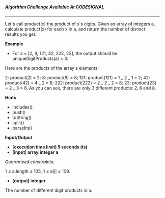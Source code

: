 ##### Algorithm Challenge Available At [CODESIGNAL](https://app.codesignal.com/arcade/code-arcade/sorting-outpost/oY6FASrCMEqkxwcAC)

---

Let's call product(x) the product of x's digits. Given an array of integers a, calculate product(x) for each x in a, and return the number of distinct results you get.

**Example**

- For a = [2, 8, 121, 42, 222, 23], the output should be
  uniqueDigitProducts(a) = 3.

Here are the products of the array's elements:

2: product(2) = 2;
8: product(8) = 8;
121: product(121) = 1 _ 2 _ 1 = 2;
42: product(42) = 4 _ 2 = 8;
222: product(222) = 2 _ 2 _ 2 = 8;
23: product(23) = 2 _ 3 = 6.
As you can see, there are only 3 different products: 2, 6 and 8.

**Hints**

- includes()
- push()
- toString()
- split()
- parseInt()

**Input/Output**

- **[execution time limit] 5 seconds (ts)**
- **[input] array.integer a**

_Guaranteed constraints:_

1 ≤ a.length ≤ 105,
1 ≤ a[i] ≤ 109.

- **[output] integer**

The number of different digit products in a.
